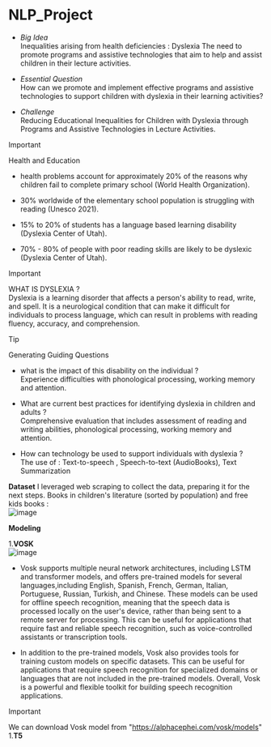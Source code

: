 # NLP_Project
* *Big Idea* <br/>
Inequalities arising from health deficiencies : Dyslexia
The need to promote programs and assistive technologies that aim to help and assist children in their lecture activities.

* *Essential Question* <br/>
How can we promote and implement effective programs and assistive technologies to support children with dyslexia in their learning activities?

* *Challenge* <br/>
Reducing Educational Inequalities for Children with Dyslexia through Programs and Assistive Technologies in Lecture Activities.

> [!IMPORTANT]
> Health and Education

* health problems account for approximately 20% of the reasons why children fail to complete primary school (World Health Organization).

* 30% worldwide of the elementary school population is struggling with reading (Unesco 2021).
 

* 15% to 20% of students has a language based learning disability (Dyslexia Center of Utah).

 * 70% - 80% of people with poor reading skills are likely to be dyslexic (Dyslexia Center of Utah).

> [!IMPORTANT]
> WHAT IS DYSLEXIA ?  <br/>
Dyslexia is a learning disorder that affects a person's ability to read, write, and spell. It is a neurological condition that can make it difficult for individuals to process language, which can result in problems with reading fluency, accuracy, and comprehension.

> [!TIP]
>Generating Guiding Questions

* what is the impact of this disability on the individual ?  <br/>
Experience difficulties with phonological processing, working memory and attention. 

* What are current best practices for identifying dyslexia in children and adults ?  <br/>
Comprehensive evaluation that includes assessment of reading and writing abilities, phonological processing, working memory and attention.

* How can technology be used to support individuals with dyslexia ?   <br/>
The use of : Text-to-speech , Speech-to-text (AudioBooks), Text Summarization


**Dataset**
I leveraged web scraping to collect the data, preparing it for the next steps.
Books in children's literature (sorted by population) and free kids books : <br/>
![image](https://github.com/user-attachments/assets/2684e563-093d-4f9e-999d-ff2cbaeab42b)
 <br/>
 
**Modeling**  <br/>

1.**VOSK** <br/>
![image](https://github.com/user-attachments/assets/8b290b69-9bae-4b1e-b393-131f7dc35f23)
 <br/>
 * Vosk supports multiple neural network architectures, including LSTM and transformer models, and offers pre-trained models for several languages,including English, Spanish, French, German, Italian, Portuguese, Russian, Turkish, and Chinese. These models can be used for offline speech recognition, meaning that the speech data is processed locally on the user's device, rather than being sent to a remote server for processing. This can be useful for applications that require fast and reliable speech recognition, such as voice-controlled assistants or transcription tools. <br/>

* In addition to the pre-trained models, Vosk also provides tools for training custom models on specific datasets. This can be useful for applications that require speech recognition for specialized domains or languages that are not included in the pre-trained models. Overall, Vosk is a powerful and flexible toolkit for building speech recognition applications. <br/>
> [!IMPORTANT]
> We can download Vosk model from "https://alphacephei.com/vosk/models" <br/>
1.**T5** <br/>

